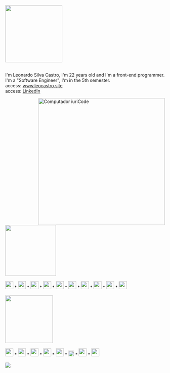 <div>
 <img src="https://github.com/leocastroz/leocastroz/assets/72839343/b12aa91b-42e5-47cf-9ac7-010f01b2e735" width="180px" >
</div>

</br>

<p>
  I'm Leonardo Silva Castro, I'm 22 years old and I'm a front-end programmer.
  <br>
  I'm a "Software Engineer", I'm in the 5th semester.
  <br>
  access: <a href="https://www.leocastro.site">www.leocastro.site</a>
  <br>
  access: <a href="https://www.linkedin.com/in/leoscastro/">LinkedIn</a>
</p>
<img src="https://media1.giphy.com/media/v1.Y2lkPTc5MGI3NjExODRobzdieDNyMmxiem5tbTFmOGg5bHY4YXZ4NnNrdjNta29rcWpnMCZlcD12MV9pbnRlcm5hbF9naWZfYnlfaWQmY3Q9cw/FYdK9eFqsDBEQ/giphy.gif" min-width="400px" max-width="400px" width="400px" align="right" alt="Computador iuriCode">
<br>

<div align="">
 

  <img src="https://github.com/leocastroz/leocastroz/assets/72839343/81ae7385-8507-4f80-a1dc-8d73151bf7c0" width="160px">
  <div>
  <br>
    <img src="https://static-00.iconduck.com/assets.00/vue-js-icon-512x442-k8qh9h45.png" width="25px" alt="vue.js">
    *
    <img src="https://static-00.iconduck.com/assets.00/nuxtjs-icon-512x343-16hzp9e7.png" width="25px">
    *
    <img src="https://static-00.iconduck.com/assets.00/file-type-quasar-icon-512x512-2uo5xg8e.png" width="25px">
     *
    <img src="https://static-00.iconduck.com/assets.00/file-type-ionic-icon-512x512-0d5eky66.png" width="25px">
     *
    <img src="https://static-00.iconduck.com/assets.00/node-js-icon-454x512-nztofx17.png" width="25px">
     *
    <img src="https://seeklogo.com/images/S/supabase-logo-DCC676FFE2-seeklogo.com.png" width="25px">
     *
    <img src="https://static-00.iconduck.com/assets.00/docker-icon-512x370-5593ilur.png" width="25px">
     *
    <img src="https://static-00.iconduck.com/assets.00/javascript-js-icon-512x512-q3igwln6.png" width="25px">
     *
    <img src="https://static-00.iconduck.com/assets.00/tailwind-css-icon-512x307-1v56l8ed.png" width="25px">
     *
    <img src="https://static-00.iconduck.com/assets.00/bootstrap-icon-512x512-f3dudm5z.png" width="25px">
  </div>
</div>


</br>

<div align="">
  <img src="https://github.com/leocastroz/leocastroz/assets/72839343/499d4250-986f-4018-9591-f1bd8221c064" width="150px">
<div>
  <br>
   <img src="https://static-00.iconduck.com/assets.00/windows-icon-510x512-f0dcmun5.png" width="25px">
   *
   <img src="https://static-00.iconduck.com/assets.00/ubuntu-inverse-icon-512x512-ddgcfupp.png" width="25px">
   *
   <img src="https://static-00.iconduck.com/assets.00/macos-icon-512x512-hi8duqwj.png" width="25px">
   *
   <img src="https://static-00.iconduck.com/assets.00/file-type-vscode-icon-512x508-376y62ux.png" width="25px">
   *
   <img src="https://static-00.iconduck.com/assets.00/git-icon-512x512-61zfmvxk.png" width="25px">
   *
   <img src="https://static-00.iconduck.com/assets.00/figma-icon-341x512-i3eb09bq.png" width="18px">
   *
   <img src="https://static-00.iconduck.com/assets.00/jira-icon-512x512-z7na7dot.png" width="25px">
   *
   <img src="https://static-00.iconduck.com/assets.00/trello-icon-512x512-tvmznu7l.png" width="25px">
  </div>
</div>
</br>
<img src="https://github-readme-activity-graph.vercel.app/graph?username=leocastroz&bg_color=rgba(13,17,23,0)&color=a5a5a5&line=707070&point=dedede&area=false&hide_border=true">

